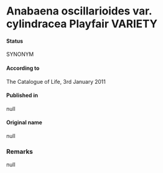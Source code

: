 # Anabaena oscillarioides var. cylindracea Playfair VARIETY

#### Status
SYNONYM

#### According to
The Catalogue of Life, 3rd January 2011

#### Published in
null

#### Original name
null

### Remarks
null